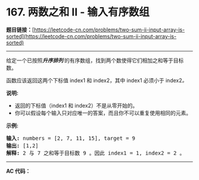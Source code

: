 # 167. 两数之和 II - 输入有序数组

**题目链接：**[https://leetcode-cn.com/problems/two-sum-ii-input-array-is-sorted](https://leetcode-cn.com/problems/two-sum-ii-input-array-is-sorted)

---

<div class="content__1Y2H">
 <div class="notranslate">
  <p>给定一个已按照<strong><em>升序排列</em>&nbsp;</strong>的有序数组，找到两个数使得它们相加之和等于目标数。</p> 
  <p>函数应该返回这两个下标值<em> </em>index1 和 index2，其中 index1&nbsp;必须小于&nbsp;index2<em>。</em></p> 
  <p><strong>说明:</strong></p> 
  <ul> 
   <li>返回的下标值（index1 和 index2）不是从零开始的。</li> 
   <li>你可以假设每个输入只对应唯一的答案，而且你不可以重复使用相同的元素。</li> 
  </ul> 
  <p><strong>示例:</strong></p> 
  <pre class="language-text"><strong>输入:</strong> numbers = [2, 7, 11, 15], target = 9
<strong>输出:</strong> [1,2]
<strong>解释:</strong> 2 与 7 之和等于目标数 9 。因此 index1 = 1, index2 = 2 。</pre> 
 </div>
</div>

---

**AC 代码：**

```java

```
